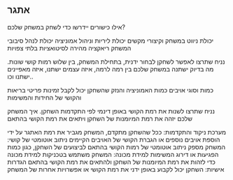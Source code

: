 

## אתגר
אילו כישורים יידרשו כדי לשחק במשחק שלכם?

יכולת ניווט במשחק וקיצורי מקשים
יכולת ליריות וניהול אמוניציה
יכולת לנהל סיבובי המשחק
ריאקציה מהירה לסיטואציות בלתי צפויות

נניח שתרצו לאפשר לשחקן לבחור ידנית, בתחילת המשחק, בין שלוש רמות קושי שונות. מה בדיוק ישתנה במשחק שלכם בין רמה לרמה, איזה עצמים ישתנו, איזה מאפיינים ישתנו וכו..

כמות וסוגי אויבים
כמות האמוניציה והנזק שהשחקן יכול לקבל
זמינות פריטי בריאות והקושי של החידות והמשימות

נניח שתרצו לשנות את רמת הקושי באופן דינמי לפי התקדמות השחקן. איך המשחק שלכם יזהה את רמת המיומנות של השחקן ויתאים את רמת הקושי בהתאם

מערכת ניקוד והתקדמות: ככל שהשחקן מתקדם, המשחק מגביר את רמת האתגר על ידי הוספת אויבים נוספים או הגברת הקושי של האויבים הקיימים
ניתוב אוטומטי של קושי: המשחק מספק ניתוב אוטומטי של רמות הקושי בהתאם לביצועים של השחקן, כגון כמות הפגיעות או דירוג המשימות
למידת מכונה: המשחק משתמש בטכניקות למידת מכונה כדי לזהות את רמת המיומנות של השחקן ולהתאים את רמת הקושי בהתאם
הגדרות אישיות: השחקן יכול לקבוע באופן ידני את רמת הקושי או אפשרויות אחרות של המשחק

